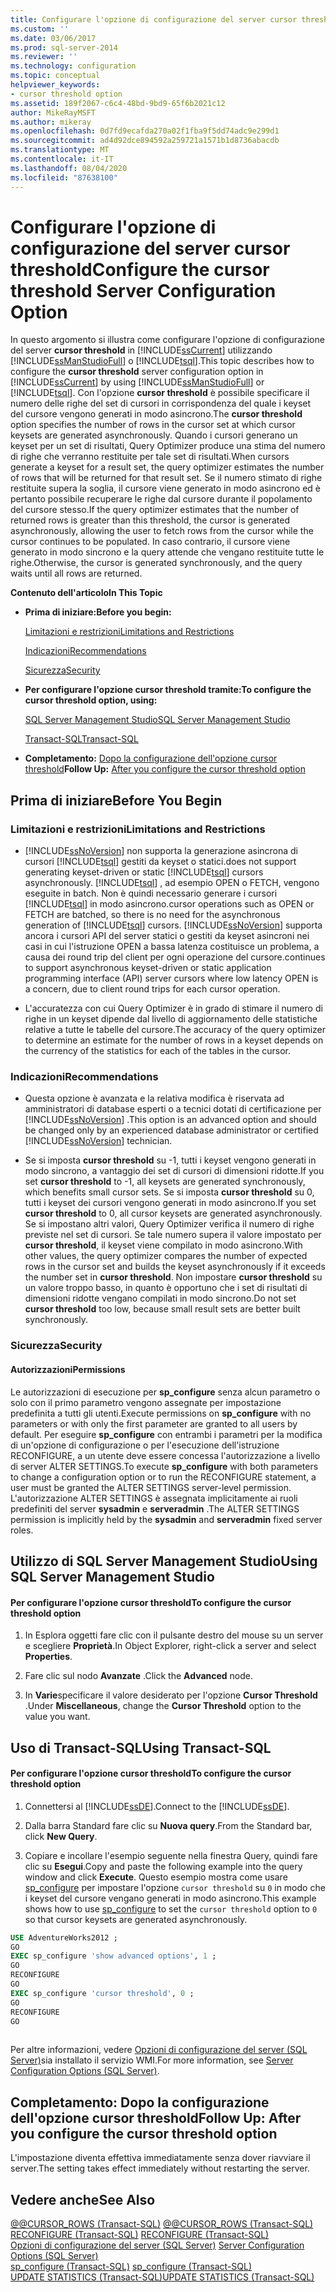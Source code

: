 ```yaml
---
title: Configurare l'opzione di configurazione del server cursor threshold | Microsoft Docs
ms.custom: ''
ms.date: 03/06/2017
ms.prod: sql-server-2014
ms.reviewer: ''
ms.technology: configuration
ms.topic: conceptual
helpviewer_keywords:
- cursor threshold option
ms.assetid: 189f2067-c6c4-48bd-9bd9-65f6b2021c12
author: MikeRayMSFT
ms.author: mikeray
ms.openlocfilehash: 0d7fd9ecafda270a02f1fba9f5dd74adc9e299d1
ms.sourcegitcommit: ad4d92dce894592a259721a1571b1d8736abacdb
ms.translationtype: MT
ms.contentlocale: it-IT
ms.lasthandoff: 08/04/2020
ms.locfileid: "87638100"
---
```

# <a name="configure-the-cursor-threshold-server-configuration-option"></a><span data-ttu-id="1e0d9-102">Configurare l'opzione di configurazione del server cursor threshold</span><span class="sxs-lookup"><span data-stu-id="1e0d9-102">Configure the cursor threshold Server Configuration Option</span></span>
  <span data-ttu-id="1e0d9-103">In questo argomento si illustra come configurare l'opzione di configurazione del server **cursor threshold** in [!INCLUDE[ssCurrent](../../includes/sscurrent-md.md)] utilizzando [!INCLUDE[ssManStudioFull](../../includes/ssmanstudiofull-md.md)] o [!INCLUDE[tsql](../../includes/tsql-md.md)].</span><span class="sxs-lookup"><span data-stu-id="1e0d9-103">This topic describes how to configure the **cursor threshold** server configuration option in [!INCLUDE[ssCurrent](../../includes/sscurrent-md.md)] by using [!INCLUDE[ssManStudioFull](../../includes/ssmanstudiofull-md.md)] or [!INCLUDE[tsql](../../includes/tsql-md.md)].</span></span> <span data-ttu-id="1e0d9-104">Con l'opzione **cursor threshold** è possibile specificare il numero delle righe del set di cursori in corrispondenza del quale i keyset del cursore vengono generati in modo asincrono.</span><span class="sxs-lookup"><span data-stu-id="1e0d9-104">The **cursor threshold** option specifies the number of rows in the cursor set at which cursor keysets are generated asynchronously.</span></span> <span data-ttu-id="1e0d9-105">Quando i cursori generano un keyset per un set di risultati, Query Optimizer produce una stima del numero di righe che verranno restituite per tale set di risultati.</span><span class="sxs-lookup"><span data-stu-id="1e0d9-105">When cursors generate a keyset for a result set, the query optimizer estimates the number of rows that will be returned for that result set.</span></span> <span data-ttu-id="1e0d9-106">Se il numero stimato di righe restituite supera la soglia, il cursore viene generato in modo asincrono ed è pertanto possibile recuperare le righe dal cursore durante il popolamento del cursore stesso.</span><span class="sxs-lookup"><span data-stu-id="1e0d9-106">If the query optimizer estimates that the number of returned rows is greater than this threshold, the cursor is generated asynchronously, allowing the user to fetch rows from the cursor while the cursor continues to be populated.</span></span> <span data-ttu-id="1e0d9-107">In caso contrario, il cursore viene generato in modo sincrono e la query attende che vengano restituite tutte le righe.</span><span class="sxs-lookup"><span data-stu-id="1e0d9-107">Otherwise, the cursor is generated synchronously, and the query waits until all rows are returned.</span></span>  
  
 <span data-ttu-id="1e0d9-108">**Contenuto dell'articolo**</span><span class="sxs-lookup"><span data-stu-id="1e0d9-108">**In This Topic**</span></span>  
  
-   <span data-ttu-id="1e0d9-109">**Prima di iniziare:**</span><span class="sxs-lookup"><span data-stu-id="1e0d9-109">**Before you begin:**</span></span>  
  
     [<span data-ttu-id="1e0d9-110">Limitazioni e restrizioni</span><span class="sxs-lookup"><span data-stu-id="1e0d9-110">Limitations and Restrictions</span></span>](#Restrictions)  
  
     [<span data-ttu-id="1e0d9-111">Indicazioni</span><span class="sxs-lookup"><span data-stu-id="1e0d9-111">Recommendations</span></span>](#Recommendations)  
  
     [<span data-ttu-id="1e0d9-112">Sicurezza</span><span class="sxs-lookup"><span data-stu-id="1e0d9-112">Security</span></span>](#Security)  
  
-   <span data-ttu-id="1e0d9-113">**Per configurare l'opzione cursor threshold tramite:**</span><span class="sxs-lookup"><span data-stu-id="1e0d9-113">**To configure the cursor threshold option, using:**</span></span>  
  
     [<span data-ttu-id="1e0d9-114">SQL Server Management Studio</span><span class="sxs-lookup"><span data-stu-id="1e0d9-114">SQL Server Management Studio</span></span>](#SSMSProcedure)  
  
     [<span data-ttu-id="1e0d9-115">Transact-SQL</span><span class="sxs-lookup"><span data-stu-id="1e0d9-115">Transact-SQL</span></span>](#TsqlProcedure)  
  
-   <span data-ttu-id="1e0d9-116">**Completamento:**  [Dopo la configurazione dell'opzione cursor threshold](#FollowUp)</span><span class="sxs-lookup"><span data-stu-id="1e0d9-116">**Follow Up:**  [After you configure the cursor threshold option](#FollowUp)</span></span>  
  
##  <a name="before-you-begin"></a><a name="BeforeYouBegin"></a> <span data-ttu-id="1e0d9-117">Prima di iniziare</span><span class="sxs-lookup"><span data-stu-id="1e0d9-117">Before You Begin</span></span>  
  
###  <a name="limitations-and-restrictions"></a><a name="Restrictions"></a> <span data-ttu-id="1e0d9-118">Limitazioni e restrizioni</span><span class="sxs-lookup"><span data-stu-id="1e0d9-118">Limitations and Restrictions</span></span>  
  
-   [!INCLUDE[ssNoVersion](../../includes/ssnoversion-md.md)] <span data-ttu-id="1e0d9-119">non supporta la generazione asincrona di cursori [!INCLUDE[tsql](../../includes/tsql-md.md)] gestiti da keyset o statici.</span><span class="sxs-lookup"><span data-stu-id="1e0d9-119">does not support generating keyset-driven or static [!INCLUDE[tsql](../../includes/tsql-md.md)] cursors asynchronously.</span></span> [!INCLUDE[tsql](../../includes/tsql-md.md)] <span data-ttu-id="1e0d9-120">, ad esempio OPEN o FETCH, vengono eseguite in batch. Non è quindi necessario generare i cursori [!INCLUDE[tsql](../../includes/tsql-md.md)] in modo asincrono.</span><span class="sxs-lookup"><span data-stu-id="1e0d9-120">cursor operations such as OPEN or FETCH are batched, so there is no need for the asynchronous generation of [!INCLUDE[tsql](../../includes/tsql-md.md)] cursors.</span></span> [!INCLUDE[ssNoVersion](../../includes/ssnoversion-md.md)] <span data-ttu-id="1e0d9-121">supporta ancora i cursori API del server statici o gestiti da keyset asincroni nei casi in cui l'istruzione OPEN a bassa latenza costituisce un problema, a causa dei round trip del client per ogni operazione del cursore.</span><span class="sxs-lookup"><span data-stu-id="1e0d9-121">continues to support asynchronous keyset-driven or static application programming interface (API) server cursors where low latency OPEN is a concern, due to client round trips for each cursor operation.</span></span>  
  
-   <span data-ttu-id="1e0d9-122">L'accuratezza con cui Query Optimizer è in grado di stimare il numero di righe in un keyset dipende dal livello di aggiornamento delle statistiche relative a tutte le tabelle del cursore.</span><span class="sxs-lookup"><span data-stu-id="1e0d9-122">The accuracy of the query optimizer to determine an estimate for the number of rows in a keyset depends on the currency of the statistics for each of the tables in the cursor.</span></span>  
  
###  <a name="recommendations"></a><a name="Recommendations"></a> <span data-ttu-id="1e0d9-123">Indicazioni</span><span class="sxs-lookup"><span data-stu-id="1e0d9-123">Recommendations</span></span>  
  
-   <span data-ttu-id="1e0d9-124">Questa opzione è avanzata e la relativa modifica è riservata ad amministratori di database esperti o a tecnici dotati di certificazione per [!INCLUDE[ssNoVersion](../../includes/ssnoversion-md.md)] .</span><span class="sxs-lookup"><span data-stu-id="1e0d9-124">This option is an advanced option and should be changed only by an experienced database administrator or certified [!INCLUDE[ssNoVersion](../../includes/ssnoversion-md.md)] technician.</span></span>  
  
-   <span data-ttu-id="1e0d9-125">Se si imposta **cursor threshold** su -1, tutti i keyset vengono generati in modo sincrono, a vantaggio dei set di cursori di dimensioni ridotte.</span><span class="sxs-lookup"><span data-stu-id="1e0d9-125">If you set **cursor threshold** to -1, all keysets are generated synchronously, which benefits small cursor sets.</span></span> <span data-ttu-id="1e0d9-126">Se si imposta **cursor threshold** su 0, tutti i keyset dei cursori vengono generati in modo asincrono.</span><span class="sxs-lookup"><span data-stu-id="1e0d9-126">If you set **cursor threshold** to 0, all cursor keysets are generated asynchronously.</span></span> <span data-ttu-id="1e0d9-127">Se si impostano altri valori, Query Optimizer verifica il numero di righe previste nel set di cursori. Se tale numero supera il valore impostato per **cursor threshold**, il keyset viene compilato in modo asincrono.</span><span class="sxs-lookup"><span data-stu-id="1e0d9-127">With other values, the query optimizer compares the number of expected rows in the cursor set and builds the keyset asynchronously if it exceeds the number set in **cursor threshold**.</span></span> <span data-ttu-id="1e0d9-128">Non impostare **cursor threshold** su un valore troppo basso, in quanto è opportuno che i set di risultati di dimensioni ridotte vengano compilati in modo sincrono.</span><span class="sxs-lookup"><span data-stu-id="1e0d9-128">Do not set **cursor threshold** too low, because small result sets are better built synchronously.</span></span>  
  
###  <a name="security"></a><a name="Security"></a> <span data-ttu-id="1e0d9-129">Sicurezza</span><span class="sxs-lookup"><span data-stu-id="1e0d9-129">Security</span></span>  
  
####  <a name="permissions"></a><a name="Permissions"></a> <span data-ttu-id="1e0d9-130">Autorizzazioni</span><span class="sxs-lookup"><span data-stu-id="1e0d9-130">Permissions</span></span>  
 <span data-ttu-id="1e0d9-131">Le autorizzazioni di esecuzione per **sp_configure** senza alcun parametro o solo con il primo parametro vengono assegnate per impostazione predefinita a tutti gli utenti.</span><span class="sxs-lookup"><span data-stu-id="1e0d9-131">Execute permissions on **sp_configure** with no parameters or with only the first parameter are granted to all users by default.</span></span> <span data-ttu-id="1e0d9-132">Per eseguire **sp_configure** con entrambi i parametri per la modifica di un'opzione di configurazione o per l'esecuzione dell'istruzione RECONFIGURE, a un utente deve essere concessa l'autorizzazione a livello di server ALTER SETTINGS.</span><span class="sxs-lookup"><span data-stu-id="1e0d9-132">To execute **sp_configure** with both parameters to change a configuration option or to run the RECONFIGURE statement, a user must be granted the ALTER SETTINGS server-level permission.</span></span> <span data-ttu-id="1e0d9-133">L'autorizzazione ALTER SETTINGS è assegnata implicitamente ai ruoli predefiniti del server **sysadmin** e **serveradmin** .</span><span class="sxs-lookup"><span data-stu-id="1e0d9-133">The ALTER SETTINGS permission is implicitly held by the **sysadmin** and **serveradmin** fixed server roles.</span></span>  
  
##  <a name="using-sql-server-management-studio"></a><a name="SSMSProcedure"></a> <span data-ttu-id="1e0d9-134">Utilizzo di SQL Server Management Studio</span><span class="sxs-lookup"><span data-stu-id="1e0d9-134">Using SQL Server Management Studio</span></span>  
  
#### <a name="to-configure-the-cursor-threshold-option"></a><span data-ttu-id="1e0d9-135">Per configurare l'opzione cursor threshold</span><span class="sxs-lookup"><span data-stu-id="1e0d9-135">To configure the cursor threshold option</span></span>  
  
1.  <span data-ttu-id="1e0d9-136">In Esplora oggetti fare clic con il pulsante destro del mouse su un server e scegliere **Proprietà**.</span><span class="sxs-lookup"><span data-stu-id="1e0d9-136">In Object Explorer, right-click a server and select **Properties**.</span></span>  
  
2.  <span data-ttu-id="1e0d9-137">Fare clic sul nodo **Avanzate** .</span><span class="sxs-lookup"><span data-stu-id="1e0d9-137">Click the **Advanced** node.</span></span>  
  
3.  <span data-ttu-id="1e0d9-138">In **Varie**specificare il valore desiderato per l'opzione **Cursor Threshold** .</span><span class="sxs-lookup"><span data-stu-id="1e0d9-138">Under **Miscellaneous**, change the **Cursor Threshold** option to the value you want.</span></span>  
  
##  <a name="using-transact-sql"></a><a name="TsqlProcedure"></a> <span data-ttu-id="1e0d9-139">Uso di Transact-SQL</span><span class="sxs-lookup"><span data-stu-id="1e0d9-139">Using Transact-SQL</span></span>  
  
#### <a name="to-configure-the-cursor-threshold-option"></a><span data-ttu-id="1e0d9-140">Per configurare l'opzione cursor threshold</span><span class="sxs-lookup"><span data-stu-id="1e0d9-140">To configure the cursor threshold option</span></span>  
  
1.  <span data-ttu-id="1e0d9-141">Connettersi al [!INCLUDE[ssDE](../../includes/ssde-md.md)].</span><span class="sxs-lookup"><span data-stu-id="1e0d9-141">Connect to the [!INCLUDE[ssDE](../../includes/ssde-md.md)].</span></span>  
  
2.  <span data-ttu-id="1e0d9-142">Dalla barra Standard fare clic su **Nuova query**.</span><span class="sxs-lookup"><span data-stu-id="1e0d9-142">From the Standard bar, click **New Query**.</span></span>  
  
3.  <span data-ttu-id="1e0d9-143">Copiare e incollare l'esempio seguente nella finestra Query, quindi fare clic su **Esegui**.</span><span class="sxs-lookup"><span data-stu-id="1e0d9-143">Copy and paste the following example into the query window and click **Execute**.</span></span> <span data-ttu-id="1e0d9-144">Questo esempio mostra come usare [sp_configure](/sql/relational-databases/system-stored-procedures/sp-configure-transact-sql) per impostare l'opzione `cursor threshold` su `0` in modo che i keyset del cursore vengano generati in modo asincrono.</span><span class="sxs-lookup"><span data-stu-id="1e0d9-144">This example shows how to use [sp_configure](/sql/relational-databases/system-stored-procedures/sp-configure-transact-sql) to set the `cursor threshold` option to `0` so that cursor keysets are generated asynchronously.</span></span>  
  
```sql  
USE AdventureWorks2012 ;  
GO  
EXEC sp_configure 'show advanced options', 1 ;  
GO  
RECONFIGURE  
GO  
EXEC sp_configure 'cursor threshold', 0 ;  
GO  
RECONFIGURE  
GO  
  
```  
  
 <span data-ttu-id="1e0d9-145">Per altre informazioni, vedere [Opzioni di configurazione del server &#40;SQL Server&#41;](server-configuration-options-sql-server.md)sia installato il servizio WMI.</span><span class="sxs-lookup"><span data-stu-id="1e0d9-145">For more information, see [Server Configuration Options &#40;SQL Server&#41;](server-configuration-options-sql-server.md).</span></span>  
  
##  <a name="follow-up-after-you-configure-the-cursor-threshold-option"></a><a name="FollowUp"></a> <span data-ttu-id="1e0d9-146">Completamento: Dopo la configurazione dell'opzione cursor threshold</span><span class="sxs-lookup"><span data-stu-id="1e0d9-146">Follow Up: After you configure the cursor threshold option</span></span>  
 <span data-ttu-id="1e0d9-147">L'impostazione diventa effettiva immediatamente senza dover riavviare il server.</span><span class="sxs-lookup"><span data-stu-id="1e0d9-147">The setting takes effect immediately without restarting the server.</span></span>  
  
## <a name="see-also"></a><span data-ttu-id="1e0d9-148">Vedere anche</span><span class="sxs-lookup"><span data-stu-id="1e0d9-148">See Also</span></span>  
 <span data-ttu-id="1e0d9-149">[@@CURSOR_ROWS &#40;Transact-SQL&#41;](/sql/t-sql/functions/cursor-rows-transact-sql) </span><span class="sxs-lookup"><span data-stu-id="1e0d9-149">[@@CURSOR_ROWS &#40;Transact-SQL&#41;](/sql/t-sql/functions/cursor-rows-transact-sql) </span></span>  
 <span data-ttu-id="1e0d9-150">[RECONFIGURE &#40;Transact-SQL&#41;](/sql/t-sql/language-elements/reconfigure-transact-sql) </span><span class="sxs-lookup"><span data-stu-id="1e0d9-150">[RECONFIGURE &#40;Transact-SQL&#41;](/sql/t-sql/language-elements/reconfigure-transact-sql) </span></span>  
 <span data-ttu-id="1e0d9-151">[Opzioni di configurazione del server &#40;SQL Server&#41;](server-configuration-options-sql-server.md) </span><span class="sxs-lookup"><span data-stu-id="1e0d9-151">[Server Configuration Options &#40;SQL Server&#41;](server-configuration-options-sql-server.md) </span></span>  
 <span data-ttu-id="1e0d9-152">[sp_configure &#40;Transact-SQL&#41;](/sql/relational-databases/system-stored-procedures/sp-configure-transact-sql) </span><span class="sxs-lookup"><span data-stu-id="1e0d9-152">[sp_configure &#40;Transact-SQL&#41;](/sql/relational-databases/system-stored-procedures/sp-configure-transact-sql) </span></span>  
 [<span data-ttu-id="1e0d9-153">UPDATE STATISTICS &#40;Transact-SQL&#41;</span><span class="sxs-lookup"><span data-stu-id="1e0d9-153">UPDATE STATISTICS &#40;Transact-SQL&#41;</span></span>](/sql/t-sql/statements/update-statistics-transact-sql)  
  
  
